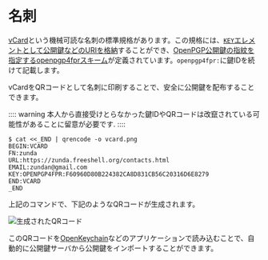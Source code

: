 # 名刺
[vCard](https://ja.wikipedia.org/wiki/VCard)という機械可読な名刺の標準規格があります。この規格には、[`KEY`エレメントとして公開鍵などのURIを格納](https://www.rfc-editor.org/rfc/rfc6350.html#section-6.8.1)することができ、[OpenPGP公開鍵の指紋を指定するopenpgp4fprスキーム](https://metacode.biz/openpgp/openpgp4fpr)が定義されています。`openpgp4fpr:`に鍵IDを続けて記載します。

vCardをQRコードとして名刺に印刷することで、安全に公開鍵を配布することできます。

:::: warning
本人から直接受けとらなかった鍵IDやQRコードは改竄されている可能性があることに留意が必要です.
::::

```
$ cat <<_END | qrencode -o vcard.png
BEGIN:VCARD
FN:zunda
URL:https://zunda.freeshell.org/contacts.html
EMAIL:zundan@gmail.com
KEY:OPENPGP4FPR:F60960D80B224382CA8D831CB56C20316D6E8279
END:VCARD
_END
```

上記のコマンドで、下記のようなQRコードが生成されます。

![生成されたQRコード](/vcard.png)

このQRコードを[OpenKeychain](openKeychain.md)などのアプリケーションで読み込むことで、自動的に公開鍵サーバから公開鍵をインポートすることができます。


